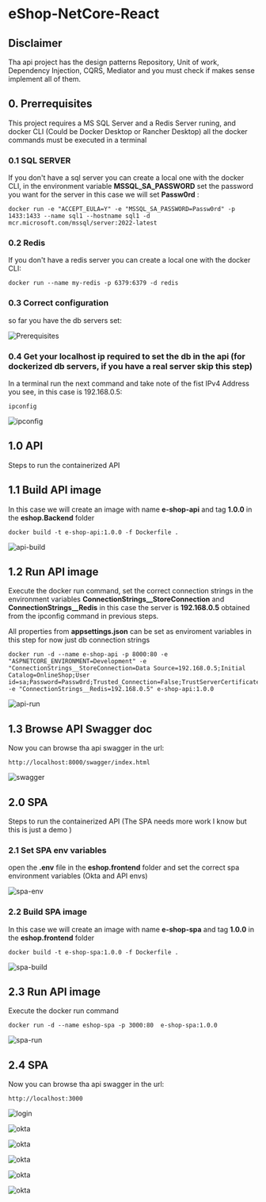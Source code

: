 # eShop-NetCore-React

## Disclaimer

Tha api project has the design patterns Repository, Unit of work, Dependency Injection, CQRS, Mediator and you must check if makes sense implement all of them.

##  0. Prerrequisites 

This project requires a MS SQL Server and a Redis Server runing, and docker CLI (Could be Docker Desktop or Rancher Desktop) all the docker commands must be  executed in a terminal

### 0.1 SQL SERVER

If you don't have a sql server you can create a local one with the docker CLI, in the environment variable **MSSQL_SA_PASSWORD** set the password you want for the server in this case we will set **Passw0rd** : 

```
docker run -e "ACCEPT_EULA=Y" -e "MSSQL_SA_PASSWORD=Passw0rd" -p 1433:1433 --name sql1 --hostname sql1 -d mcr.microsoft.com/mssql/server:2022-latest
```

### 0.2 Redis

If you don't have a redis server you can create a local one with the docker CLI: 

```
docker run --name my-redis -p 6379:6379 -d redis
```

### 0.3 Correct configuration

so far you have the db servers set:

![Prerequisites](doc/images/docker-ps-prerequisites.jpg)

### 0.4 Get your localhost ip required to set the db in the api (for dockerized db servers, if you have a real server skip this step)

In a terminal run the next command and take note of the fist IPv4 Address you see, in this case is 192.168.0.5:

```
ipconfig
```
![ipconfig](doc/images/ipconfig.jpg)

## 1.0 API

Steps to run the containerized API

## 1.1 Build API image

In this case we will create an image with name **e-shop-api** and tag **1.0.0** in the **eshop.Backend** folder

```
docker build -t e-shop-api:1.0.0 -f Dockerfile .
```

![api-build](doc/images/api-build.jpg)

## 1.2 Run API image

Execute the docker run command, set the correct connection strings in the environment variables **ConnectionStrings__StoreConnection** and **ConnectionStrings__Redis** in this case the server is **192.168.0.5** obtained from the ipconfig command in previous steps.

All properties from **appsettings.json** can be set as enviroment variables in this step for now just db connection strings

```
docker run -d --name e-shop-api -p 8000:80 -e "ASPNETCORE_ENVIRONMENT=Development" -e "ConnectionStrings__StoreConnection=Data Source=192.168.0.5;Initial Catalog=OnlineShop;User id=sa;Password=Passw0rd;Trusted_Connection=False;TrustServerCertificate=True;" -e "ConnectionStrings__Redis=192.168.0.5" e-shop-api:1.0.0
```

![api-run](doc/images/api-run.jpg)

## 1.3 Browse API Swagger doc

Now you can browse tha api swagger in the url:
```
http://localhost:8000/swagger/index.html
```

![swagger](doc/images/swagger.jpg)

## 2.0 SPA

Steps to run the containerized API (The SPA needs more work I know but this is just a demo )

### 2.1 Set SPA env variables

open the **.env** file in the **eshop.frontend** folder and set the correct spa environment variables (Okta and API envs)

![spa-env](doc/images/spa-env.jpg)


### 2.2 Build SPA image

In this case we will create an image with name **e-shop-spa** and tag **1.0.0** in the **eshop.frontend** folder

```
docker build -t e-shop-spa:1.0.0 -f Dockerfile .
```

![spa-build](doc/images/spa-build.jpg)

## 2.3 Run API image

Execute the docker run command

```
docker run -d --name eshop-spa -p 3000:80  e-shop-spa:1.0.0
```
![spa-run](doc/images/spa-run.jpg)

## 2.4 SPA

Now you can browse tha api swagger in the url:
```
http://localhost:3000
```

![login](doc/images/login.jpg)

![okta](doc/images/okta.jpg)

![okta](doc/images/manage-catalog.jpg)

![okta](doc/images/brand-type-catalog.jpg)

![okta](doc/images/create-catalog.jpg)

![okta](doc/images/home.jpg)










